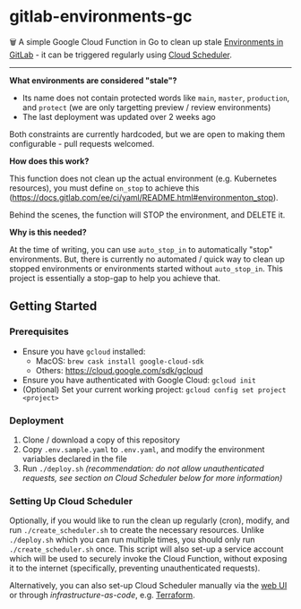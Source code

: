 # gitlab-environments-gc

🗑️ A simple Google Cloud Function in Go to clean up stale [Environments in GitLab](https://docs.gitlab.com/ee/ci/environments/) - it can be triggered regularly using [Cloud Scheduler](https://cloud.google.com/scheduler).

---

**What environments are considered "stale"?**

- Its name does not contain protected words like `main`, `master`, `production`, and `protect` (we are only targetting preview / review environments)
- The last deployment was updated over 2 weeks ago

Both constraints are currently hardcoded, but we are open to making them configurable - pull requests welcomed.

**How does this work?**

This function does not clean up the actual environment (e.g. Kubernetes resources), you must define `on_stop` to achieve this (https://docs.gitlab.com/ee/ci/yaml/README.html#environmenton_stop).

Behind the scenes, the function will STOP the environment, and DELETE it.

**Why is this needed?**

At the time of writing, you can use `auto_stop_in` to automatically "stop" environments.
But, there is currently no automated / quick way to clean up stopped environments or environments started without `auto_stop_in`.
This project is essentially a stop-gap to help you achieve that.


## Getting Started

### Prerequisites

- Ensure you have `gcloud` installed:
    - MacOS: `brew cask install google-cloud-sdk`
    - Others: https://cloud.google.com/sdk/gcloud
- Ensure you have authenticated with Google Cloud: `gcloud init`
- (Optional) Set your current working project: `gcloud config set project <project>`

### Deployment

1. Clone / download a copy of this repository
2. Copy `.env.sample.yaml` to `.env.yaml`, and modify the environment variables declared in the file
3. Run `./deploy.sh` _(recommendation: do not allow unauthenticated requests, see section on Cloud Scheduler below for more information)_

### Setting Up Cloud Scheduler

Optionally, if you would like to run the clean up regularly (cron), modify, and run `./create_scheduler.sh` to create the necessary resources.
Unlike `./deploy.sh` which you can run multiple times, you should only run `./create_scheduler.sh` once.
This script will also set-up a service account which will be used to securely invoke the Cloud Function, without exposing it to the internet (specifically, preventing unauthenticated requests).

Alternatively, you can also set-up Cloud Scheduler manually via the [web UI](https://console.cloud.google.com/cloudscheduler) or through _infrastructure-as-code_, e.g. [Terraform](https://registry.terraform.io/providers/hashicorp/google/latest/docs).
